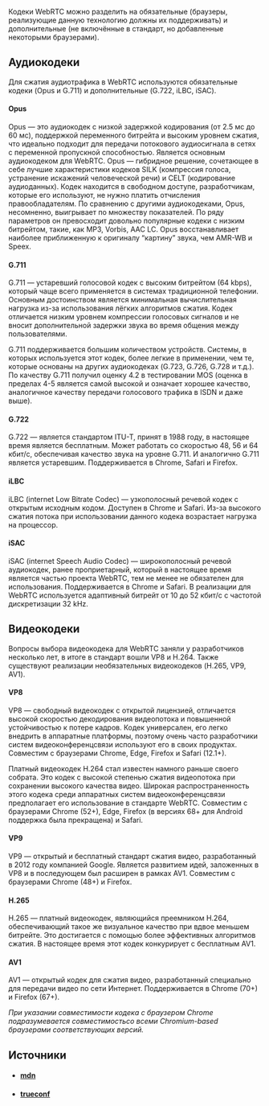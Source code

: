 Кодеки WebRTC можно разделить на обязательные (браузеры, реализующие данную технологию должны их поддерживать) и дополнительные (не включённые в стандарт, но добавленные некоторыми браузерами).

## Аудиокодеки

Для сжатия аудиотрафика в WebRTC используются обязательные кодеки (Opus и G.711) и дополнительные (G.722, iLBC, iSAC).

#### Opus

Opus — это аудиокодек с низкой задержкой кодирования (от 2.5 мс до 60 мс), поддержкой переменного битрейта и высоким уровнем сжатия, что идеально подходит для передачи потокового аудиосигнала в сетях с переменной пропускной способностью. Является основным аудиокодеком для WebRTC. Opus — гибридное решение, сочетающее в себе лучшие характеристики кодеков SILK (компрессия голоса, устранение искажений человеческой речи) и CELT (кодирование аудиоданных). Кодек находится в свободном доступе, разработчикам, которые его используют, не нужно платить отчисления правообладателям. По сравнению с другими аудиокодеками, Opus, несомненно, выигрывает по множеству показателей. По ряду параметров он превосходит довольно популярные кодеки с низким битрейтом, такие, как MP3, Vorbis, AAC LC. Opus восстанавливает наиболее приближенную к оригиналу “картину” звука, чем AMR-WB и Speex.

#### G.711

G.711 — устаревший голосовой кодек с высоким битрейтом (64 kbps), который чаще всего применяется в системах традиционной телефонии. Основным достоинством является минимальная вычислительная нагрузка из-за использования лёгких алгоритмов сжатия. Кодек отличается низким уровнем компрессии голосовых сигналов и не вносит дополнительной задержки звука во время общения между пользователями.

G.711 поддерживается большим количеством устройств. Системы, в которых используется этот кодек, более легкие в применении, чем те, которые основаны на других аудиокодеках (G.723, G.726, G.728 и т.д.). По качеству G.711 получил оценку 4.2 в тестировании MOS (оценка в пределах 4-5 является самой высокой и означает хорошее качество, аналогичное качеству передачи голосового трафика в ISDN и даже выше).

#### G.722

G.722 — является стандартом ITU-T, принят в 1988 году, в настоящее время является бесплатным. Может работать со скоростью 48, 56 и 64 кбит/с, обеспечивая качество звука на уровне G.711. И аналогично G.711 является устаревшим. Поддерживается в Chrome, Safari и Firefox.

#### iLBC

iLBC (internet Low Bitrate Codec) — узкополосный речевой кодек с открытым исходным кодом. Доступен в Chrome и Safari. Из-за высокого сжатия потока при использовании данного кодека возрастает нагрузка на процессор.

#### iSAC

iSAC (internet Speech Audio Codec) — широкополосный речевой аудиокодек, ранее проприетарный, который в настоящее время является частью проекта WebRTC, тем не менее не обязателен для использования. Поддерживается в Chrome и Safari. В реализации для WebRTC используется адаптивный битрейт от 10 до 52 кбит/с с частотой дискретизации 32 kHz.

## Видеокодеки

Вопросы выбора видеокодека для WebRTC заняли у разработчиков несколько лет, в итоге в стандарт вошли VP8 и H.264. Также существуют реализации необязательных видеокодеков (H.265, VP9, AV1).

#### VP8

VP8 — свободный видеокодек с открытой лицензией, отличается высокой скоростью декодирования видеопотока и повышенной устойчивостью к потере кадров. Кодек универсален, его легко внедрить в аппаратные платформы, поэтому очень часто разработчики систем видеоконференцсвязи используют его в своих продуктах. Совместим с браузерами Chrome, Edge, Firefox и Safari (12.1+).

Платный видеокодек H.264 стал известен намного раньше своего собрата. Это кодек с высокой степенью сжатия видеопотока при сохранении высокого качества видео. Широкая распространенность этого кодека среди аппаратных систем видеоконференцсвязи предполагает его использование в стандарте WebRTC. Совместим с браузерами Chrome (52+), Edge, Firefox (в версиях 68+ для Android поддержка была прекращена) и Safari.

#### VP9

VP9 — открытый и бесплатный стандарт сжатия видео, разработанный в 2012 году компанией Google. Является развитием идей, заложенных в VP8 и в последующем был расширен в рамках AV1. Совместим с браузерами Chrome (48+) и Firefox.

#### H.265

H.265 — платный видеокодек, являющийся преемником H.264, обеспечивающий такое же визуальное качество при вдвое меньшем битрейте. Это достигается с помощью более эффективных алгоритмов сжатия. В настоящее время этот кодек конкурирует с бесплатным AV1.

#### AV1

AV1 — открытый кодек для сжатия видео, разработанный специально для передачи видео по сети Интернет. Поддерживается в Chrome (70+) и Firefox (67+).

_При указании совместимости кодека с браузером Chrome подразумевается совместимостьсо всеми Chromium-based браузерами соответствующих версий._

## Источники
- #### [mdn](https://developer.mozilla.org/ru/docs/Web/API/WebRTC_API)
- #### [trueconf](https://trueconf.ru/webrtc.html?utm_source=google.com&utm_medium=organic&utm_campaign=google.com&utm_referrer=google.com)